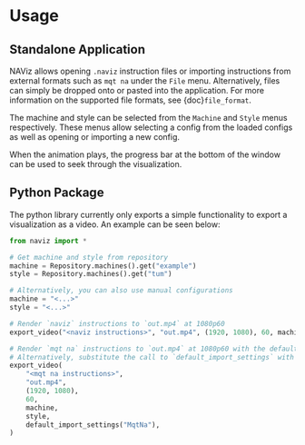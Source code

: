 # Usage

## Standalone Application

NAViz allows opening `.naviz` instruction files or importing instructions from external formats such as `mqt na` under the `File` menu.
Alternatively, files can simply be dropped onto or pasted into the application.
For more information on the supported file formats, see {doc}`file_format`.

The machine and style can be selected from the `Machine` and `Style` menus respectively.
These menus allow selecting a config from the loaded configs as well as opening or importing a new config.

When the animation plays, the progress bar at the bottom of the window can be used to seek through the visualization.

## Python Package

The python library currently only exports a simple functionality to export a visualization as a video.
An example can be seen below:

```python
from naviz import *

# Get machine and style from repository
machine = Repository.machines().get("example")
style = Repository.machines().get("tum")

# Alternatively, you can also use manual configurations
machine = "<...>"
style = "<...>"

# Render `naviz` instructions to `out.mp4` at 1080p60
export_video("<naviz instructions>", "out.mp4", (1920, 1080), 60, machine, style)

# Render `mqt na` instructions to `out.mp4` at 1080p60 with the default import options
# Alternatively, substitute the call to `default_import_settings` with your custom import settings
export_video(
    "<mqt na instructions>",
    "out.mp4",
    (1920, 1080),
    60,
    machine,
    style,
    default_import_settings("MqtNa"),
)
```
